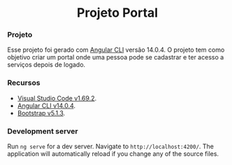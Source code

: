 <h1 align="center">Projeto Portal</h1>

### Projeto

Esse projeto foi gerado com [Angular CLI](https://github.com/angular/angular-cli) versão 14.0.4. O projeto tem como objetivo criar um portal onde uma pessoa pode se cadastrar e ter acesso a serviços depois de logado.

### Recursos

- [Visual Studio Code v1.69.2](https://code.visualstudio.com/).
- [Angular CLI v14.0.4](https://angular.io/cli).
- [Bootstrap v5.1.3](https://getbootstrap.com/docs/5.1/getting-started/introduction/).
  
### Development server

Run `ng serve` for a dev server. Navigate to `http://localhost:4200/`. The application will automatically reload if you change any of the source files.
